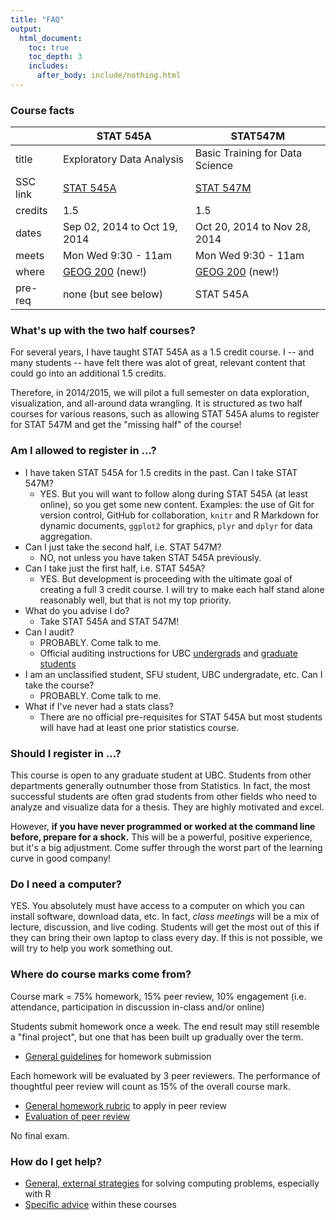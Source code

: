 ```yaml
---
title: "FAQ"
output:
  html_document:
    toc: true
    toc_depth: 3
    includes:
      after_body: include/nothing.html
---
```


### Course facts

|          | STAT 545A                       | STAT547M                        |
|----------|---------------------------------|---------------------------------|
| title    | Exploratory Data Analysis       | Basic Training for Data Science |
| SSC link | [STAT 545A][SSC 545A]           | [STAT 547M][SSC 547M]           |
| credits  | 1.5                             | 1.5                             |
| dates    | Sep 02, 2014 to Oct 19, 2014    | Oct 20, 2014 to Nov 28, 2014    |
| meets    | Mon Wed 9:30 - 11am             | Mon Wed 9:30 - 11am             |
| where    | [GEOG 200][geog200] (new!)      | [GEOG 200][geog200] (new!)      |
| pre-req  | none (but see below)            | STAT 545A                       |

[esb1042]: http://www.maps.ubc.ca/?225
[geog200]: http://www.students.ubc.ca/classroomservices/buildings-and-classrooms/?code=GEOG&room=200
[SSC 545A]: https://courses.students.ubc.ca/cs/main?pname=subjarea&tname=subjareas&req=5&dept=STAT&course=545A&section=101
[SSC 547M]: https://courses.students.ubc.ca/cs/main?pname=subjarea&tname=subjareas&req=5&dept=STAT&course=547M&section=101

### What's up with the two half courses?

For several years, I have taught STAT 545A as a 1.5 credit course. I -- and many students -- have felt there was alot of great, relevant content that could go into an additional 1.5 credits.

Therefore, in 2014/2015, we will pilot a full semester on data exploration, visualization, and all-around data wrangling. It is structured as two half courses for various reasons, such as allowing STAT 545A alums to register for STAT 547M and get the "missing half" of the course!

### Am I allowed to register in ...?

  * I have taken STAT 545A for 1.5 credits in the past. Can I take STAT 547M?
    - YES. But you will want to follow along during STAT 545A (at least online), so you get some new content. Examples: the use of Git for version control, GitHub for collaboration, `knitr` and R Markdown for dynamic documents, `ggplot2` for graphics, `plyr` and `dplyr` for data aggregation.
  * Can I just take the second half, i.e. STAT 547M?
    - NO, not unless you have taken STAT 545A previously.
  * Can I take just the first half, i.e. STAT 545A?
    - YES. But development is proceeding with the ultimate goal of creating a full 3 credit course. I will try to make each half stand alone reasonably well, but that is not my top priority.
  * What do you advise I do?
    - Take STAT 545A and STAT 547M!
  * Can I audit?
    - PROBABLY. Come talk to me.
    - Official auditing instructions for UBC [undergrads](http://students.ubc.ca/enrolment/courses/academic-planning/audit) and [graduate students](http://www.grad.ubc.ca/current-students/managing-your-program/audit)
  * I am an unclassified student, SFU student, UBC undergradate, etc. Can I take the course?
    - PROBABLY. Come talk to me.
  * What if I've never had a stats class?
    - There are no official pre-requisites for STAT 545A but most students will have had at least one prior statistics course.

### Should I register in ...?

This course is open to any graduate student at UBC. Students from other departments generally outnumber those from Statistics. In fact, the most successful students are often grad students from other fields who need to analyze and visualize data for a thesis. They are highly motivated and excel.

However, __if you have never programmed or worked at the command line before, prepare for a shock.__ This will be a powerful, positive experience, but it's a big adjustment. Come suffer through the worst part of the learning curve in good company!

### Do I need a computer?

YES. You absolutely must have access to a computer on which you can install software, download data, etc. In fact, *class meetings* will be a mix of lecture, discussion, and live coding. Students will get the most out of this if they can bring their own laptop to class every day. If this is not possible, we will try to help you work something out.

### Where do course marks come from?

Course mark = 75% homework, 15% peer review, 10% engagement (i.e. attendance, participation in discussion in-class and/or online)

Students submit homework once a week. The end result may still resemble a "final project", but one that has been built up gradually over the term.

  * [General guidelines](hw00_homework-guidelines.html) for homework submission

Each homework will be evaluated by 3 peer reviewers. The performance of thoughtful peer review will count as 15% of the overall course mark.

  * [General homework rubric](peer-review01_marking-rubric.html) to apply in peer review
  * [Evaluation of peer review](peer-review02_peer-evaluation-guidelines.html)
  
No final exam.

### How do I get help?

  * [General, external strategies](help-general.html) for solving computing problems, especially with R
  * [Specific advice](help-STAT545.html) within these courses